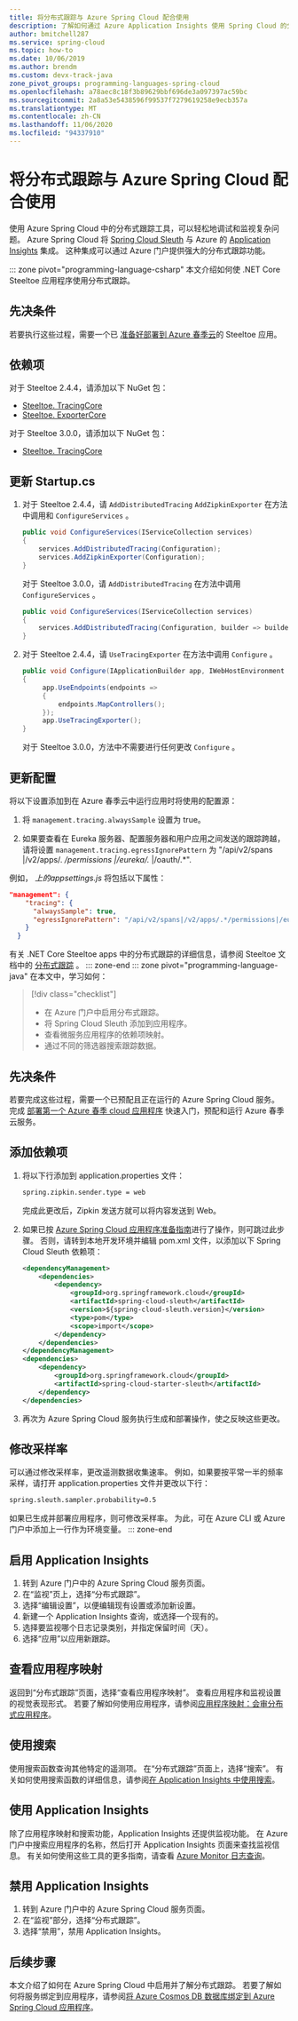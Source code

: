 ```yaml
---
title: 将分布式跟踪与 Azure Spring Cloud 配合使用
description: 了解如何通过 Azure Application Insights 使用 Spring Cloud 的分布式跟踪
author: bmitchell287
ms.service: spring-cloud
ms.topic: how-to
ms.date: 10/06/2019
ms.author: brendm
ms.custom: devx-track-java
zone_pivot_groups: programming-languages-spring-cloud
ms.openlocfilehash: a78aec8c18f3b89629bbf696de3a097397ac59bc
ms.sourcegitcommit: 2a8a53e5438596f99537f7279619258e9ecb357a
ms.translationtype: MT
ms.contentlocale: zh-CN
ms.lasthandoff: 11/06/2020
ms.locfileid: "94337910"
---
```

# <a name="use-distributed-tracing-with-azure-spring-cloud"></a>将分布式跟踪与 Azure Spring Cloud 配合使用

使用 Azure Spring Cloud 中的分布式跟踪工具，可以轻松地调试和监视复杂问题。 Azure Spring Cloud 将 [Spring Cloud Sleuth](https://spring.io/projects/spring-cloud-sleuth) 与 Azure 的 [Application Insights](../azure-monitor/app/app-insights-overview.md) 集成。 这种集成可以通过 Azure 门户提供强大的分布式跟踪功能。

::: zone pivot="programming-language-csharp"
本文介绍如何使 .NET Core Steeltoe 应用程序使用分布式跟踪。

## <a name="prerequisites"></a>先决条件

若要执行这些过程，需要一个已 [准备好部署到 Azure 春季云](spring-cloud-tutorial-prepare-app-deployment.md)的 Steeltoe 应用。

## <a name="dependencies"></a>依赖项

对于 Steeltoe 2.4.4，请添加以下 NuGet 包：

* [Steeltoe. TracingCore](https://www.nuget.org/packages/Steeltoe.Management.TracingCore/)
* [Steeltoe. ExporterCore](https://www.nuget.org/packages/Microsoft.Azure.SpringCloud.Client/)

对于 Steeltoe 3.0.0，请添加以下 NuGet 包：

* [Steeltoe. TracingCore](https://www.nuget.org/packages/Steeltoe.Management.TracingCore/)

## <a name="update-startupcs"></a>更新 Startup.cs

1. 对于 Steeltoe 2.4.4，请 `AddDistributedTracing` `AddZipkinExporter` 在方法中调用和 `ConfigureServices` 。

   ```csharp
   public void ConfigureServices(IServiceCollection services)
   {
       services.AddDistributedTracing(Configuration);
       services.AddZipkinExporter(Configuration);
   }
   ```

   对于 Steeltoe 3.0.0，请 `AddDistributedTracing` 在方法中调用 `ConfigureServices` 。

   ```csharp
   public void ConfigureServices(IServiceCollection services)
   {
       services.AddDistributedTracing(Configuration, builder => builder.UseZipkinWithTraceOptions(services));
   }
   ```

1. 对于 Steeltoe 2.4.4，请 `UseTracingExporter` 在方法中调用 `Configure` 。

   ```csharp
   public void Configure(IApplicationBuilder app, IWebHostEnvironment env)
   {
        app.UseEndpoints(endpoints =>
        {
            endpoints.MapControllers();
        });
        app.UseTracingExporter();
   }
   ```

   对于 Steeltoe 3.0.0，方法中不需要进行任何更改 `Configure` 。

## <a name="update-configuration"></a>更新配置

将以下设置添加到在 Azure 春季云中运行应用时将使用的配置源：

1. 将 `management.tracing.alwaysSample` 设置为 true。

2. 如果要查看在 Eureka 服务器、配置服务器和用户应用之间发送的跟踪跨越，请将设置 `management.tracing.egressIgnorePattern` 为 "/api/v2/spans |/v2/apps/. */permissions |/eureka/.* |/oauth/.*".

例如， *上的appsettings.js* 将包括以下属性：
 
```json
"management": {
    "tracing": {
      "alwaysSample": true,
      "egressIgnorePattern": "/api/v2/spans|/v2/apps/.*/permissions|/eureka/.*|/oauth/.*"
    }
  }
```

有关 .NET Core Steeltoe apps 中的分布式跟踪的详细信息，请参阅 Steeltoe 文档中的 [分布式跟踪](https://steeltoe.io/docs/3/tracing/distributed-tracing) 。
::: zone-end
::: zone pivot="programming-language-java"
在本文中，学习如何：

> [!div class="checklist"]
> * 在 Azure 门户中启用分布式跟踪。
> * 将 Spring Cloud Sleuth 添加到应用程序。
> * 查看微服务应用程序的依赖项映射。
> * 通过不同的筛选器搜索跟踪数据。

## <a name="prerequisites"></a>先决条件

若要完成这些过程，需要一个已预配且正在运行的 Azure Spring Cloud 服务。 完成 [部署第一个 Azure 春季 cloud 应用程序](spring-cloud-quickstart.md) 快速入门，预配和运行 Azure 春季云服务。

## <a name="add-dependencies"></a>添加依赖项

1. 将以下行添加到 application.properties 文件：

   ```xml
   spring.zipkin.sender.type = web
   ```

   完成此更改后，Zipkin 发送方就可以将内容发送到 Web。

1. 如果已按 [Azure Spring Cloud 应用程序准备指南](spring-cloud-tutorial-prepare-app-deployment.md)进行了操作，则可跳过此步骤。 否则，请转到本地开发环境并编辑 pom.xml 文件，以添加以下 Spring Cloud Sleuth 依赖项：

    ```xml
    <dependencyManagement>
        <dependencies>
            <dependency>
                <groupId>org.springframework.cloud</groupId>
                <artifactId>spring-cloud-sleuth</artifactId>
                <version>${spring-cloud-sleuth.version}</version>
                <type>pom</type>
                <scope>import</scope>
            </dependency>
        </dependencies>
    </dependencyManagement>
    <dependencies>
        <dependency>
            <groupId>org.springframework.cloud</groupId>
            <artifactId>spring-cloud-starter-sleuth</artifactId>
        </dependency>
    </dependencies>
    ```

1. 再次为 Azure Spring Cloud 服务执行生成和部署操作，使之反映这些更改。

## <a name="modify-the-sample-rate"></a>修改采样率

可以通过修改采样率，更改遥测数据收集速率。 例如，如果要按平常一半的频率采样，请打开 application.properties 文件并更改以下行：

```xml
spring.sleuth.sampler.probability=0.5
```

如果已生成并部署应用程序，则可修改采样率。 为此，可在 Azure CLI 或 Azure 门户中添加上一行作为环境变量。
::: zone-end

## <a name="enable-application-insights"></a>启用 Application Insights

1. 转到 Azure 门户中的 Azure Spring Cloud 服务页面。
1. 在“监视”页上，选择“分布式跟踪”。 
1. 选择“编辑设置”，以便编辑现有设置或添加新设置。
1. 新建一个 Application Insights 查询，或选择一个现有的。
1. 选择要监视哪个日志记录类别，并指定保留时间（天）。
1. 选择“应用”以应用新跟踪。

## <a name="view-the-application-map"></a>查看应用程序映射

返回到“分布式跟踪”页面，选择“查看应用程序映射”。  查看应用程序和监视设置的视觉表现形式。 若要了解如何使用应用程序，请参阅[应用程序映射：会审分布式应用程序](../azure-monitor/app/app-map.md)。

## <a name="use-search"></a>使用搜索

使用搜索函数查询其他特定的遥测项。 在“分布式跟踪”页面上，选择“搜索”。  有关如何使用搜索函数的详细信息，请参阅[在 Application Insights 中使用搜索](../azure-monitor/app/diagnostic-search.md)。

## <a name="use-application-insights"></a>使用 Application Insights

除了应用程序映射和搜索功能，Application Insights 还提供监视功能。 在 Azure 门户中搜索应用程序的名称，然后打开 Application Insights 页面来查找监视信息。 有关如何使用这些工具的更多指南，请查看 [Azure Monitor 日志查询](/azure/data-explorer/kusto/query/)。

## <a name="disable-application-insights"></a>禁用 Application Insights

1. 转到 Azure 门户中的 Azure Spring Cloud 服务页面。
1. 在“监视”部分，选择“分布式跟踪”。 
1. 选择“禁用”，禁用 Application Insights。

## <a name="next-steps"></a>后续步骤

本文介绍了如何在 Azure Spring Cloud 中启用并了解分布式跟踪。 若要了解如何将服务绑定到应用程序，请参阅[将 Azure Cosmos DB 数据库绑定到 Azure Spring Cloud 应用程序](spring-cloud-tutorial-bind-cosmos.md)。